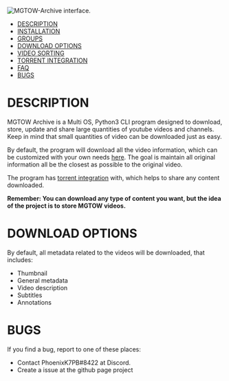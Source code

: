 ![MGTOW-Archive interface.](https://i.imgur.com/qe60Skq.png)

- [DESCRIPTION](#description)
- [INSTALLATION](#installation)
- [GROUPS](#groups)
- [DOWNLOAD OPTIONS](#download-options)
- [VIDEO SORTING](#sorting)
- [TORRENT INTEGRATION](#torrent-integration)
- [FAQ](#faq)
- [BUGS](#bugs)

# DESCRIPTION

MGTOW Archive is a Multi OS, Python3 CLI program 
designed to download, store, update and share large quantities of youtube videos and channels. Keep in mind that small 
quantities of video can be downloaded just as easy. 

By default, the program will download all the video information, which can be customized with your own needs 
[here](#download-options). The goal is maintain all original information all be the closest as possible to the original video.

The program has [torrent integration](#torrent-integration) with, which helps to share any content downloaded.

**Remember: You can download any type of content you want, but the idea of the project is to store MGTOW videos.**



# DOWNLOAD OPTIONS

By default, all metadata related to the videos will be downloaded, that includes: 
* Thumbnail
* General metadata
* Video description
* Subtitles
* Annotations


# BUGS

If you find a bug, report to one of these places:
* Contact PhoenixK7PB#8422 at Discord.
* Create a issue at the github page project 